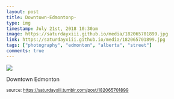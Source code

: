 ```yaml
---
layout: post
title: Downtown-Edmontonp-
type: img
timestamp: July 21st, 2018 10:30am
image: https://saturdayxiii.github.io/media/182065701899.jpg
link: https://saturdayxiii.github.io/media/182065701899.jpg
tags: ["photography", "edmonton", "alberta", "street"]
comments: true
---
```

<img src="https://saturdayxiii.github.io/media/182065701899.jpg"/>

Downtown Edmonton
 
  
<small>source: https://saturdayxiii.tumblr.com/post/182065701899</small>